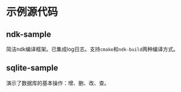# 示例源代码

## ndk-sample

简洁ndk编译框架。已集成log日志。支持`cmake`和`ndk-build`两种编译方式。

## sqlite-sample

演示了数据库的基本操作：增、删、改、查。

